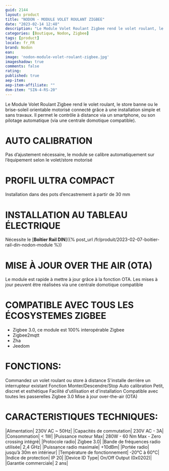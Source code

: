 ```yaml
---
guid: 2144
layout: product 
title: "NODON - MODULE VOLET ROULANT ZIGBEE"    
date: "2023-02-14 12:48"
description: "Le Module Volet Roulant Zigbee rend le volet roulant, le store banne ou le brise-soleil orientable motorisé connecté grâce à une installation simple et sans travaux."
categories: [Boutique, Nodon, Zigbee]
tags: [product]
locale: fr_FR
brand: Nodon
ean: 
image: 'nodon-module-volet-roulant-zigbee.jpg'
imageshadow: true
comments: false
rating:  
published: true
aep-item: 
aep-item-affiliate: ""
dom-item: "SIN-4-RS-20"
---
```


Le Module Volet Roulant Zigbee rend le volet roulant, le store banne ou le brise-soleil orientable motorisé connecté grâce à une installation simple et sans travaux. Il permet le contrôle à distance via un smartphone, ou son pilotage automatique (via une centrale domotique compatible).

# AUTO CALIBRATION
Pas d’ajustement nécessaire, le module se calibre automatiquement sur l’équipement selon le volet/store motorisé

# PROFIL ULTRA COMPACT
Installation dans des pots d’encastrement à partir de 30 mm

# INSTALLATION AU TABLEAU ÉLECTRIQUE
Nécessite le [**Boîtier Rail DIN**]({% post_url /fr/produit/2023-02-07-boitier-rail-din-nodon-module %})

# MISE À JOUR OVER THE AIR (OTA)
Le module est rapide à mettre à jour grâce à la fonction OTA. Les mises à jour peuvent être réalisées via une centrale domotique compatible

# COMPATIBLE AVEC TOUS LES ÉCOSYSTEMES ZIGBEE
- Zigbee 3.0, ce module est 100% interopérable Zigbee
- Zigbee2mqtt
- Zha
- Jeedom

# FONCTIONS:

Commandez un volet roulant ou store à distance
S'installe derrière un interrupteur existant
Fonction Monter/Descendre/Stop
Auto calibration
Petit, discret et esthétique
Facilité d'utilisation et d'installation
Compatible avec toutes les passerelles Zigbee 3.0
Mise à jour over-the-air (OTA)

# CARACTERISTIQUES TECHNIQUES:

|Alimentation| 230V AC ~ 50Hz|
|Capacités de commutation| 230V AC - 3A|
|Consommation| < 1W|
|Puissance moteur Max| 280W - 60 Nm Max - Zero crossing intégré|
|Protocole radio| Zigbee 3.0|
|Bande de fréquences radio utilisée| 2,4 GHz|
|Puissance radio maximale| +10dBm|
|Portée radio| jusqu’à 30m en intérieur|
|Température de fonctionnement| -20°C à 60°C|
|Indice de protection| IP 20|
|Device ID Type| On/Off Output (0x0202)|
|Garantie commerciale| 2 ans|
